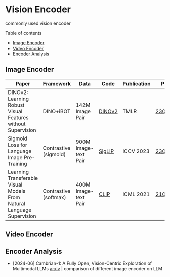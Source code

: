 # Vision Encoder

commonly used vision encoder

Table of contents
- [Image Encoder](#image-encoder)
- [Video Encoder](#video-encoder)
- [Encoder Analysis](#encoder-analysis)

## Image Encoder
| Paper                                                                                                                                                                          | Framework                                | Data                                                                                                                                        | Code                                                                                          | Publication                                     | Preprint                                                                           | Affiliation       |
| ------------------------------------------------------------------------------------------------------------------------------------------------------------------------- | ------------------------------- | ---------------------------------------- | ------------------------------------------------------------------------------------------------------------------------------------------- | --------------------------------------------------------------------------------------------- | ----------------------------------------------- | ---------------------------------------------------------------------------------- |
| DINOv2: Learning Robust Visual Features without Supervision                                                                                                     |  DINO+iBOT                                       | 142M Image Pair                                                                                                                                             | [DINOv2](https://github.com/facebookresearch/dinov2)                                                           | TMLR                                       | [2304.07193](https://arxiv.org/abs/2304.07193)                                        | Meta            |
| Sigmoid Loss for Language Image Pre-Training                                                                                                     |  Contrastive (sigmoid)                                       | 900M Image-text Pair                                                                                                                                             | [SigLIP](https://github.com/google-research/big_vision)                                                           | ICCV 2023                                       | [2303.15343](https://arxiv.org/abs/2303.15343)                                        | Google            |
| Learning Transferable Visual Models From Natural Language Supervision                                                                                                     |  Contrastive (softmax)                                       | 400M Image-text Pair                                                                                                                                             | [CLIP](https://github.com/openai/CLIP)                                                           | ICML 2021                                       | [2103.00020](https://arxiv.org/abs/2103.00020)                                        | OpenAI            |



## Video Encoder



## Encoder Analysis

- [2024-06] Cambrian-1: A Fully Open, Vision-Centric Exploration of Multimodal LLMs [arxiv](https://arxiv.org/abs/2406.16860) | comparison of different image encoder on LLM
